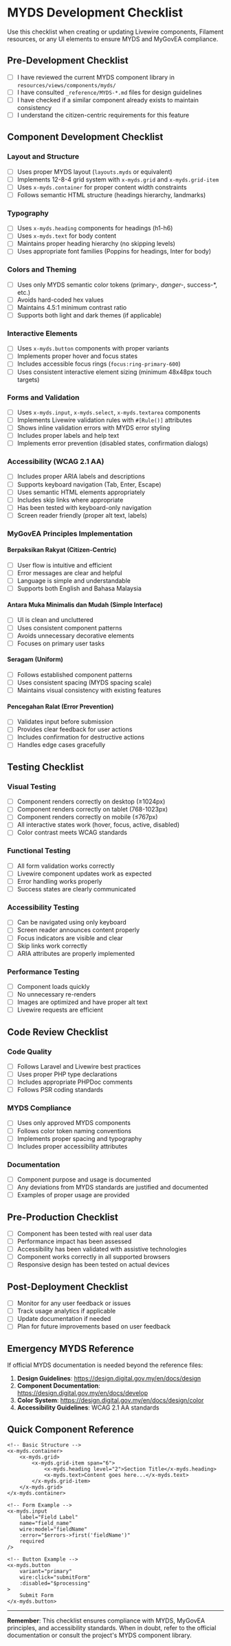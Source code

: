 # MYDS Development Checklist

Use this checklist when creating or updating Livewire components, Filament resources, or any UI elements to ensure MYDS and MyGovEA compliance.

## Pre-Development Checklist

- [ ] I have reviewed the current MYDS component library in `resources/views/components/myds/`
- [ ] I have consulted `_reference/MYDS-*.md` files for design guidelines
- [ ] I have checked if a similar component already exists to maintain consistency
- [ ] I understand the citizen-centric requirements for this feature

## Component Development Checklist

### Layout and Structure

- [ ] Uses proper MYDS layout (`layouts.myds` or equivalent)
- [ ] Implements 12-8-4 grid system with `x-myds.grid` and `x-myds.grid-item`
- [ ] Uses `x-myds.container` for proper content width constraints
- [ ] Follows semantic HTML structure (headings hierarchy, landmarks)

### Typography

- [ ] Uses `x-myds.heading` components for headings (h1-h6)
- [ ] Uses `x-myds.text` for body content
- [ ] Maintains proper heading hierarchy (no skipping levels)
- [ ] Uses appropriate font families (Poppins for headings, Inter for body)

### Colors and Theming

- [ ] Uses only MYDS semantic color tokens (primary-_, danger-_, success-\*, etc.)
- [ ] Avoids hard-coded hex values
- [ ] Maintains 4.5:1 minimum contrast ratio
- [ ] Supports both light and dark themes (if applicable)

### Interactive Elements

- [ ] Uses `x-myds.button` components with proper variants
- [ ] Implements proper hover and focus states
- [ ] Includes accessible focus rings (`focus:ring-primary-600`)
- [ ] Uses consistent interactive element sizing (minimum 48x48px touch targets)

### Forms and Validation

- [ ] Uses `x-myds.input`, `x-myds.select`, `x-myds.textarea` components
- [ ] Implements Livewire validation rules with `#[Rule()]` attributes
- [ ] Shows inline validation errors with MYDS error styling
- [ ] Includes proper labels and help text
- [ ] Implements error prevention (disabled states, confirmation dialogs)

### Accessibility (WCAG 2.1 AA)

- [ ] Includes proper ARIA labels and descriptions
- [ ] Supports keyboard navigation (Tab, Enter, Escape)
- [ ] Uses semantic HTML elements appropriately
- [ ] Includes skip links where appropriate
- [ ] Has been tested with keyboard-only navigation
- [ ] Screen reader friendly (proper alt text, labels)

### MyGovEA Principles Implementation

#### Berpaksikan Rakyat (Citizen-Centric)

- [ ] User flow is intuitive and efficient
- [ ] Error messages are clear and helpful
- [ ] Language is simple and understandable
- [ ] Supports both English and Bahasa Malaysia

#### Antara Muka Minimalis dan Mudah (Simple Interface)

- [ ] UI is clean and uncluttered
- [ ] Uses consistent component patterns
- [ ] Avoids unnecessary decorative elements
- [ ] Focuses on primary user tasks

#### Seragam (Uniform)

- [ ] Follows established component patterns
- [ ] Uses consistent spacing (MYDS spacing scale)
- [ ] Maintains visual consistency with existing features

#### Pencegahan Ralat (Error Prevention)

- [ ] Validates input before submission
- [ ] Provides clear feedback for user actions
- [ ] Includes confirmation for destructive actions
- [ ] Handles edge cases gracefully

## Testing Checklist

### Visual Testing

- [ ] Component renders correctly on desktop (≥1024px)
- [ ] Component renders correctly on tablet (768-1023px)
- [ ] Component renders correctly on mobile (≤767px)
- [ ] All interactive states work (hover, focus, active, disabled)
- [ ] Color contrast meets WCAG standards

### Functional Testing

- [ ] All form validation works correctly
- [ ] Livewire component updates work as expected
- [ ] Error handling works properly
- [ ] Success states are clearly communicated

### Accessibility Testing

- [ ] Can be navigated using only keyboard
- [ ] Screen reader announces content properly
- [ ] Focus indicators are visible and clear
- [ ] Skip links work correctly
- [ ] ARIA attributes are properly implemented

### Performance Testing

- [ ] Component loads quickly
- [ ] No unnecessary re-renders
- [ ] Images are optimized and have proper alt text
- [ ] Livewire requests are efficient

## Code Review Checklist

### Code Quality

- [ ] Follows Laravel and Livewire best practices
- [ ] Uses proper PHP type declarations
- [ ] Includes appropriate PHPDoc comments
- [ ] Follows PSR coding standards

### MYDS Compliance

- [ ] Uses only approved MYDS components
- [ ] Follows color token naming conventions
- [ ] Implements proper spacing and typography
- [ ] Includes proper accessibility attributes

### Documentation

- [ ] Component purpose and usage is documented
- [ ] Any deviations from MYDS standards are justified and documented
- [ ] Examples of proper usage are provided

## Pre-Production Checklist

- [ ] Component has been tested with real user data
- [ ] Performance impact has been assessed
- [ ] Accessibility has been validated with assistive technologies
- [ ] Component works correctly in all supported browsers
- [ ] Responsive design has been tested on actual devices

## Post-Deployment Checklist

- [ ] Monitor for any user feedback or issues
- [ ] Track usage analytics if applicable
- [ ] Update documentation if needed
- [ ] Plan for future improvements based on user feedback

## Emergency MYDS Reference

If official MYDS documentation is needed beyond the reference files:

1. **Design Guidelines**: https://design.digital.gov.my/en/docs/design
2. **Component Documentation**: https://design.digital.gov.my/en/docs/develop
3. **Color System**: https://design.digital.gov.my/en/docs/design/color
4. **Accessibility Guidelines**: WCAG 2.1 AA standards

## Quick Component Reference

```blade
<!-- Basic Structure -->
<x-myds.container>
    <x-myds.grid>
        <x-myds.grid-item span="6">
            <x-myds.heading level="2">Section Title</x-myds.heading>
            <x-myds.text>Content goes here...</x-myds.text>
        </x-myds.grid-item>
    </x-myds.grid>
</x-myds.container>

<!-- Form Example -->
<x-myds.input
    label="Field Label"
    name="field_name"
    wire:model="fieldName"
    :error="$errors->first('fieldName')"
    required
/>

<!-- Button Example -->
<x-myds.button
    variant="primary"
    wire:click="submitForm"
    :disabled="$processing"
>
    Submit Form
</x-myds.button>
```

---

**Remember**: This checklist ensures compliance with MYDS, MyGovEA principles, and accessibility standards. When in doubt, refer to the official documentation or consult the project's MYDS component library.
